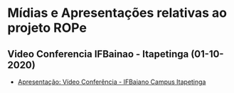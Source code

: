 # Mídias e Apresentações relativas ao projeto ROPe

## Video Conferencia IFBainao - Itapetinga (01-10-2020)

- [Apresentação: Vídeo Conferência - IFBaiano Campus Itapetinga](https://github.com/rop-e/midias/blob/main/VideoConferencia-01-10-2020-IFBaiano-Campus-Itapetinga/Apresenta%C3%A7ao-ROP-E-v0.1.pdf)